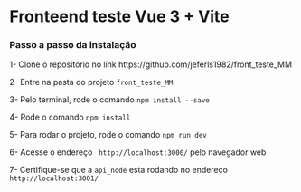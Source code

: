 # Fronteend teste Vue 3 + Vite

<h3>Passo a passo da instalação</h3>

<p>1- Clone o repositório no link https://github.com/jeferls1982/front_teste_MM</p>
<p>2- Entre na pasta do projeto <code>front_teste_MM</code></p>
<p>3- Pelo terminal, rode o comando <code>npm install --save</code></p>
<p>4- Rode o comando <code>npm install</code> </p>
<p>5- Para rodar o projeto, rode o comando <code>npm run dev</code></p>
<p>6- Acesse o endereço <code> http://localhost:3000/</code> pelo navegador web</p>
<p>7- Certifique-se que a <code>api_node</code> esta rodando no endereço <code> http://localhost:3001/</code></p>

